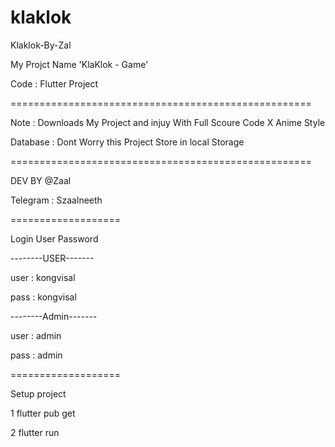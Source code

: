 # klaklok


Klaklok-By-Zal


My Projct Name 'KlaKlok - Game'


Code : Flutter Project

====================================================

Note : Downloads My Project and injuy With Full Scoure Code X Anime Style

Database : Dont Worry this Project Store in local Storage

====================================================

DEV BY @Zaal

Telegram : Szaalneeth

===================

Login User Password

--------USER-------

user : kongvisal

pass : kongvisal

--------Admin-------

user : admin

pass : admin

===================

Setup project

1 flutter pub get

2 flutter run
